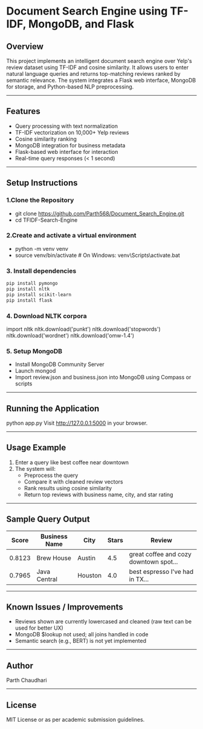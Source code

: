 # **Document Search Engine using TF-IDF, MongoDB, and Flask**

## **Overview**

This project implements an intelligent document search engine over Yelp's review dataset using TF-IDF and cosine similarity. It allows users to enter natural language queries and returns top-matching reviews ranked by semantic relevance. The system integrates a Flask web interface, MongoDB for storage, and Python-based NLP preprocessing.

---

## **Features**

- Query processing with text normalization
- TF-IDF vectorization on 10,000+ Yelp reviews
- Cosine similarity ranking
- MongoDB integration for business metadata
- Flask-based web interface for interaction
- Real-time query responses (< 1 second)

---

## **Setup Instructions**

### **1.Clone the Repository**

- git clone <https://github.com/Parth568/Document_Search_Engine.git>
- cd TFIDF-Search-Engine

### **2.Create and activate a virtual environment**

- python -m venv venv
- source venv/bin/activate # On Windows: venv\Scripts\activate.bat

### **3. Install dependencies**

```bash
pip install pymongo
pip install nltk
pip install scikit-learn
pip install flask
```

### **4. Download NLTK corpora**

import nltk
nltk.download('punkt')
nltk.download('stopwords')
nltk.download('wordnet')
nltk.download('omw-1.4')

### **5. Setup MongoDB**

- Install MongoDB Community Server
- Launch mongod
- Import review.json and business.json into MongoDB using Compass or scripts

---

## **Running the Application**

python app.py
Visit http://127.0.0.1:5000 in your browser.

---

## **Usage Example**

1. Enter a query like best coffee near downtown
2. The system will:
   - Preprocess the query
   - Compare it with cleaned review vectors
   - Rank results using cosine similarity
   - Return top reviews with business name, city, and star rating

---

## **Sample Query Output**

| Score  | Business Name | City    | Stars | Review                                 |
| ------ | ------------- | ------- | ----- | -------------------------------------- |
| 0.8123 | Brew House    | Austin  | 4.5   | great coffee and cozy downtown spot... |
| 0.7965 | Java Central  | Houston | 4.0   | best espresso I've had in TX...        |

---

## **Known Issues / Improvements**

- Reviews shown are currently lowercased and cleaned (raw text can be used for better UX)
- MongoDB $lookup not used; all joins handled in code
- Semantic search (e.g., BERT) is not yet implemented

---

## **Author**

Parth Chaudhari

---

## **License**

MIT License or as per academic submission guidelines.

